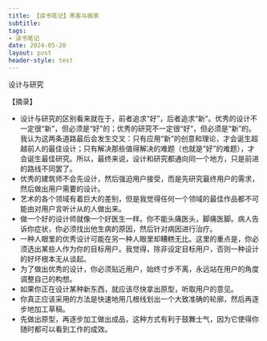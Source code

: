 ```yaml
---
title: 【读书笔记】黑客与画家
subtitle: 
tags: 
- 读书笔记
date: 2024-05-20
layout: post
header-style: text
---
```


设计与研究

【摘录】

- 设计与研究的区别看来就在于，前者追求“好”，后者追求“新”。优秀的设计不一定很“新”，但必须是“好”的；优秀的研究不一定很“好”，但必须是“新”的。我认为这两条道路最后会发生交叉：只有应用“新”的创意和理论，才会诞生超越前人的最佳设计；只有解决那些值得解决的难题（也就是“好”的难题），才会诞生最佳研究。所以，最终来说，设计和研究都通向同一个地方，只是前进的路线不同罢了。
- 优秀的建筑师不会先设计，然后强迫用户接受，而是先研究最终用户的需求，然后做出用户需要的设计。
- 艺术的各个领域有着巨大的差别，但是我觉得任何一个领域的最佳作品都不可能由对用户言听计从的人做出来。
- 做一个好的设计师就像一个好医生一样。你不能头痛医头，脚痛医脚。病人告诉你症状，你必须找出他生病的原因，然后针对病因进行治疗。
- 一种人眼里的优秀设计可能在另一种人眼里却糟糕无比。这里的重点是，你必须选出某些人作为你的目标用户。我觉得，除非设定目标用户，否则一种设计的好坏根本无从谈起。
- 为了做出优秀的设计，你必须贴近用户，始终寸步不离，永远站在用户的角度调整自己的构想。
- 如果你正在设计某种新东西，就应该尽快拿出原型，听取用户的意见。
- 你真正应该采用的方法是快速地用几根线划出一个大致准确的轮廓，然后再逐步地加工草稿。
- 先做出原型，再逐步加工做出成品，这种方式有利于鼓舞士气，因为它使得你随时都可以看到工作的成效。